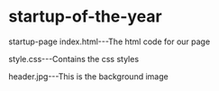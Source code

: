 # startup-of-the-year
startup-page
index.html---The html code for our page

style.css---Contains the css styles

header.jpg---This is the background image
